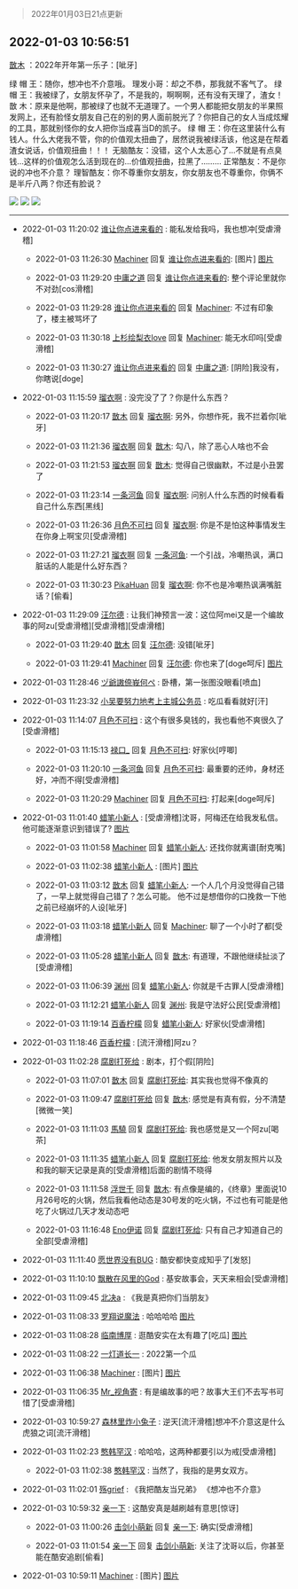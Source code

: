 > 2022年01月03日21点更新
<link rel="stylesheet" href="https://cdn.jsdelivr.net/gh/taotie6/sampleJSON@main/css/photo_show.css">
<meta name="referrer" content="no-referrer" />


 ## 2022-01-03 10:56:51 

 [㪚木](https://www.coolapk.com/feed/32562881?shareKey=YjI5M2Q4NzZjNzk4NjFkMjY3Nzc~) ：2022年开年第一乐子：[呲牙]

绿 帽 王：随你，想冲也不介意哦。
理发小哥：却之不恭，那我就不客气了。
绿 帽 王：我被绿了，女朋友怀孕了，不是我的，啊啊啊，还有没有天理了，渣女！
㪚 木：原来是他啊，那被绿了也就不无道理了。一个男人都能把女朋友的半果照发网上<!--break-->，还有脸怪女朋友自己在的别的男人面前脱光了？你把自己的女人当成炫耀的工具，那就别怪你的女人把你当成喜当D的凯子。
绿 帽 王：你在这里装什么有钱人。什么大佬我不管，你的价值观太扭曲了，居然说我被绿活该，他这是在帮着渣女说话，价值观扭曲！！！
无脑酷友：没错，这个人太恶心了…不就是有点臭钱…这样的价值观怎么活到现在的…价值观扭曲，拉黑了………
正常酷友：不是你说的冲也不介意？
理智酷友：你不尊重你女朋友，你女朋友也不尊重你，你俩不是半斤八两？你还有脸说？ 

<div class="album">
<img class="img-item" src="http://image.coolapk.com/feed/2022/0103/10/1081091_afa2f42a_5993_8679_647@1080x3690.jpeg" />
<img class="img-item" src="http://image.coolapk.com/feed/2022/0103/10/1081091_f37e7d23_8611_203_43@1080x213.png" />
<img class="img-item" src="http://image.coolapk.com/feed/2021/1220/22/1081091_7a24cd7c_1476_9631_770@300x300.gif" />
</div>

 ------- 

- 2022-01-03 11:20:02 [谁让你点进来看的](uid=1348471) : 能私发给我吗，我也想冲[受虐滑稽] 

    - 2022-01-03 11:26:30 [Machiner](uid=3114536) 回复 [谁让你点进来看的](uid=1348471): [图片] [图片](http://image.coolapk.com/feed/2022/0103/11/3114536_0c064886_0389_4408_108@1920x887.jpeg)

    - 2022-01-03 11:29:20 [中庸之道](uid=2894334) 回复 [谁让你点进来看的](uid=1348471): 整个评论里就你不对劲[cos滑稽] 

    - 2022-01-03 11:29:28 [谁让你点进来看的](uid=1348471) 回复 [Machiner](uid=3114536): 不过有印象了，楼主被骂坏了 

    - 2022-01-03 11:30:18 [上杉绘梨衣love](uid=2940481) 回复 [Machiner](uid=3114536): 能无水印吗[受虐滑稽] 

    - 2022-01-03 11:30:27 [谁让你点进来看的](uid=1348471) 回复 [中庸之道](uid=2894334): [阴险]我没有，你瞎说[doge] 

- 2022-01-03 11:15:59 [瑠衣啊](uid=7269464) : 没完没了了？你是什么东西？ 

    - 2022-01-03 11:20:17 [㪚木](uid=1081091) 回复 [瑠衣啊](uid=7269464): 另外，你想作死，我不拦着你[呲牙] 

    - 2022-01-03 11:21:36 [瑠衣啊](uid=7269464) 回复 [㪚木](uid=1081091): 勾八，除了恶心人啥也不会 

    - 2022-01-03 11:21:53 [瑠衣啊](uid=7269464) 回复 [㪚木](uid=1081091): 觉得自己很幽默，不过是小丑罢了 

    - 2022-01-03 11:23:14 [一条河鱼](uid=1797408) 回复 [瑠衣啊](uid=7269464): 问别人什么东西的时候看看自己什么东西[黑线] 

    - 2022-01-03 11:26:36 [月色不可扫](uid=3639201) 回复 [瑠衣啊](uid=7269464): 你是不是怕这种事情发生在你身上啊宝贝[受虐滑稽] 

    - 2022-01-03 11:27:21 [瑠衣啊](uid=7269464) 回复 [一条河鱼](uid=1797408): 一个引战，冷嘲热讽，满口脏话的人能是什么好东西？ 

    - 2022-01-03 11:30:23 [PikaHuan](uid=860825) 回复 [瑠衣啊](uid=7269464): 你不也是冷嘲热讽满嘴脏话？[偷看] 

- 2022-01-03 11:29:09 [汪尔德](uid=1595236) : 让我们神预言一波：这位阿mei又是一个编故事的阿zu[受虐滑稽][受虐滑稽][受虐滑稽] 

    - 2022-01-03 11:29:40 [㪚木](uid=1081091) 回复 [汪尔德](uid=1595236): 没错[呲牙] 

    - 2022-01-03 11:29:41 [Machiner](uid=3114536) 回复 [汪尔德](uid=1595236): 你也来了[doge呵斥] [图片](http://image.coolapk.com/feed/2022/0103/11/3114536_41f17a56_0580_5319_145@440x420.jpeg)

- 2022-01-03 11:28:46 [ヅ爺謸倷峩何ぺ](uid=11968954) : 卧槽，第一张图没眼看[喷血] 

- 2022-01-03 11:23:32 [小吴要努力地考上主城公务员](uid=1122886) : 吃瓜看看就好[汗] 

- 2022-01-03 11:14:07 [月色不可扫](uid=3639201) : 这个有很多臭钱的，我也看他不爽很久了[受虐滑稽] 

    - 2022-01-03 11:15:13 [禄口_](uid=1005884) 回复 [月色不可扫](uid=3639201): 好家伙[哼唧] 

    - 2022-01-03 11:20:10 [一条河鱼](uid=1797408) 回复 [月色不可扫](uid=3639201): 最重要的还帅，身材还好，冲而不得[受虐滑稽] 

    - 2022-01-03 11:20:29 [Machiner](uid=3114536) 回复 [月色不可扫](uid=3639201): 打起来[doge呵斥] 

- 2022-01-03 11:01:40 [蜡笔小新人](uid=4236945) : [受虐滑稽]沈哥，阿梅还在给我发私信。他可能逐渐意识到错误了? [图片](http://image.coolapk.com/feed/2022/0103/11/4236945_35ba3468_8899_3581_886@1080x2400.jpeg)

    - 2022-01-03 11:01:58 [Machiner](uid=3114536) 回复 [蜡笔小新人](uid=4236945): 还找你就离谱[耐克嘴] 

    - 2022-01-03 11:02:38 [蜡笔小新人](uid=4236945) : [图片] [图片](http://image.coolapk.com/feed/2022/0103/11/4236945_a04535a8_8957_7923_454@1080x2400.jpeg)

    - 2022-01-03 11:03:12 [㪚木](uid=1081091) 回复 [蜡笔小新人](uid=4236945): 一个人几个月没觉得自己错了，一早上就觉得自己错了？怎么可能。
他不过是想借你的口挽救一下他之前已经崩坏的人设[呲牙] 

    - 2022-01-03 11:03:18 [蜡笔小新人](uid=4236945) 回复 [Machiner](uid=3114536): 聊了一个小时了都[受虐滑稽] 

    - 2022-01-03 11:05:28 [蜡笔小新人](uid=4236945) 回复 [㪚木](uid=1081091): 有道理，不跟他继续扯淡了[受虐滑稽] 

    - 2022-01-03 11:06:39 [渊州](uid=2384107) 回复 [蜡笔小新人](uid=4236945): 你就是千古罪人[受虐滑稽] 

    - 2022-01-03 11:12:21 [蜡笔小新人](uid=4236945) 回复 [渊州](uid=2384107): 我是守法好公民[受虐滑稽] 

    - 2022-01-03 11:19:14 [百香柠檬](uid=2068085) 回复 [蜡笔小新人](uid=4236945): 好家伙[受虐滑稽] 

- 2022-01-03 11:18:46 [百香柠檬](uid=2068085) : [流汗滑稽]阿zu？ 

- 2022-01-03 11:02:28 [腐剧打死给](uid=1391153) : 剧本，打个假[阴险] 

    - 2022-01-03 11:07:01 [㪚木](uid=1081091) 回复 [腐剧打死给](uid=1391153): 其实我也觉得不像真的 

    - 2022-01-03 11:09:47 [腐剧打死给](uid=1391153) 回复 [㪚木](uid=1081091): 感觉是有真有假，分不清楚[微微一笑] 

    - 2022-01-03 11:11:03 [馬驍](uid=3270825) 回复 [腐剧打死给](uid=1391153): 我也感觉是又一个阿zu[喝茶] 

    - 2022-01-03 11:11:35 [蜡笔小新人](uid=4236945) 回复 [腐剧打死给](uid=1391153): 他发女朋友照片以及和我的聊天记录是真的[受虐滑稽]后面的剧情不晓得 

    - 2022-01-03 11:11:58 [浮世千](uid=786991) 回复 [㪚木](uid=1081091): 有点像是编的，《终章》里面说10月26号吃的火锅，然后我看他动态是30号发的吃火锅，不过也有可能是他吃了火锅过几天才发动态吧 

    - 2022-01-03 11:16:48 [Eno伊诺](uid=3915531) 回复 [腐剧打死给](uid=1391153): 只有自己才知道自己的全部[受虐滑稽] 

- 2022-01-03 11:11:40 [愿世界没有BUG](uid=1923715) : 酷安都快变成知乎了[发怒] 

- 2022-01-03 11:10:10 [飘散在风里的God](uid=2048261) : 基安故事会，天天来相会[受虐滑稽] 

- 2022-01-03 11:09:45 [北决a](uid=1918537) : 《我是真把你们当朋友》 

- 2022-01-03 11:08:33 [罗翔说魔法](uid=2307872) : 哈哈哈哈 [图片](http://image.coolapk.com/feed/2021/1222/00/2307872_b41a7747_3874_6878_828@720x720.jpeg)

- 2022-01-03 11:08:28 [临南博厚](uid=1284044) : 逛酷安实在太有趣了[吃瓜] [图片](http://image.coolapk.com/feed/2022/0103/11/1284044_3c1bd750_9307_2296_909@720x720.jpeg)

- 2022-01-03 11:08:22 [一灯道长一](uid=2901910) : 2022第一个瓜 

- 2022-01-03 11:06:38 [Machiner](uid=3114536) : [图片] [图片](http://image.coolapk.com/feed/2022/0103/11/3114536_805dd0d5_9197_5575_687@1534x1515.jpeg)

- 2022-01-03 11:06:35 [Mr_视角寄](uid=874826) : 有是编故事的吧？故事大王们不去写书可惜了[受虐滑稽] 

- 2022-01-03 10:59:27 [森林里炸小兔子](uid=2264218) : 逆天[流汗滑稽]想冲不介意这是什么虎狼之词[流汗滑稽] 

- 2022-01-03 11:02:23 [憨韩罕汉](uid=2786522) : 哈哈哈，这两种都要引以为戒[受虐滑稽] 

    - 2022-01-03 11:02:38 [憨韩罕汉](uid=2786522) : 当然了，我指的是男女双方。 

- 2022-01-03 11:02:01 [殇grief](uid=4392516) : 《我把酷友当兄弟》 《想冲也不介意》 

- 2022-01-03 10:59:32 [亲一下](uid=1966975) : 这酷安真是越刷越有意思[惊讶] 

    - 2022-01-03 11:00:26 [击剑小萌新](uid=3435660) 回复 [亲一下](uid=1966975): 确实[受虐滑稽] 

    - 2022-01-03 11:01:54 [亲一下](uid=1966975) 回复 [击剑小萌新](uid=3435660): 关注了沈哥以后，你甚至能在酷安追剧[偷看] 

- 2022-01-03 10:59:11 [Machiner](uid=3114536) : [图片] [图片](http://image.coolapk.com/feed/2022/0103/10/3114536_f06d406f_8750_4809_453@1080x1080.jpeg)

